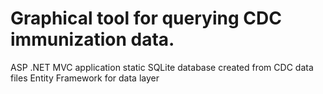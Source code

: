 # Graphical tool for querying CDC immunization data.
ASP .NET MVC application
static SQLite database created from CDC data files
Entity Framework for data layer
